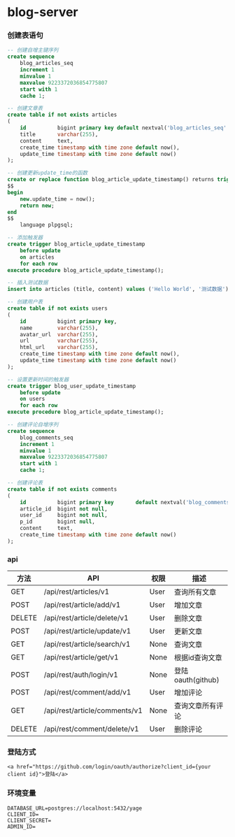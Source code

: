 # blog-server
### 创建表语句
```sql
-- 创建自增主键序列
create sequence
    blog_articles_seq
    increment 1
    minvalue 1
    maxvalue 9223372036854775807
    start with 1
    cache 1;

-- 创建文章表
create table if not exists articles
(
    id          bigint primary key default nextval('blog_articles_seq'::regclass),
    title       varchar(255),
    content     text,
    create_time timestamp with time zone default now(),
    update_time timestamp with time zone default now()
);

-- 创建更新update_time的函数
create or replace function blog_article_update_timestamp() returns trigger as
$$
begin
    new.update_time = now();
    return new;
end
$$
    language plpgsql;

-- 添加触发器
create trigger blog_article_update_timestamp
    before update
    on articles
    for each row
execute procedure blog_article_update_timestamp();

-- 插入测试数据
insert into articles (title, content) values ('Hello World', '测试数据');

-- 创建用户表
create table if not exists users
(
    id          bigint primary key,
    name        varchar(255),
    avatar_url  varchar(255),
    url         varchar(255),
    html_url    varchar(255),
    create_time timestamp with time zone default now(),
    update_time timestamp with time zone default now()
);

-- 设置更新时间的触发器
create trigger blog_user_update_timestamp
    before update
    on users
    for each row
execute procedure blog_article_update_timestamp();

-- 创建评论自增序列
create sequence
    blog_comments_seq
    increment 1
    minvalue 1
    maxvalue 9223372036854775807
    start with 1
    cache 1;

-- 创建评论表
create table if not exists comments
(
    id          bigint primary key       default nextval('blog_comments_seq'::regclass),
    article_id  bigint not null,
    user_id     bigint not null,
    p_id        bigint null,
    content     text,
    create_time timestamp with time zone default now()
);

```
### api

| 方法   | API                           | 权限 | 描述              |
| ------ | ----------------------------- | ---- | ----------------- |
| GET    | /api/rest/articles/v1         | User | 查询所有文章      |
| POST   | /api/rest/article/add/v1      | User | 增加文章          |
| DELETE | /api/rest/article/delete/v1   | User | 删除文章          |
| POST   | /api/rest/article/update/v1   | User | 更新文章          |
| GET    | /api/rest/article/search/v1   | None | 查询文章          |
| GET    | /api/rest/article/get/v1      | None | 根据id查询文章    |
| POST   | /api/rest/auth/login/v1       | None | 登陆oauth(github) |
| POST   | /api/rest/comment/add/v1      | User | 增加评论          |
| GET    | /api/rest/article/comments/v1 | None | 查询文章所有评论  |
| DELETE | /api/rest/comment/delete/v1   | User | 删除评论          |

### 登陆方式
```
<a href="https://github.com/login/oauth/authorize?client_id={your client id}">登陆</a>
```
### 环境变量
```
DATABASE_URL=postgres://localhost:5432/yage
CLIENT_ID=
CLIENT_SECRET=
ADMIN_ID=
```